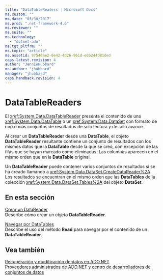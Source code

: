 ```yaml
---
title: "DataTableReaders | Microsoft Docs"
ms.custom: ""
ms.date: "03/30/2017"
ms.prod: ".net-framework-4.6"
ms.reviewer: ""
ms.suite: ""
ms.technology: 
  - "dotnet-ado"
ms.tgt_pltfrm: ""
ms.topic: "article"
ms.assetid: 97546ae2-0e42-4d26-961d-e0b244d81ded
caps.latest.revision: 4
author: "JennieHubbard"
ms.author: "jhubbard"
manager: "jhubbard"
caps.handback.revision: 4
---
```

# DataTableReaders
El <xref:System.Data.DataTableReader> presenta el contenido de una <xref:System.Data.DataTable> o un <xref:System.Data.DataSet> con formato de uno o más conjuntos de resultados de solo lectura y de solo avance.  
  
 Al crear un **DataTableReader** desde una **DataTable**, el objeto **DataTableReader** resultante contiene un conjunto de resultados con los mismos datos que la **DataTable** desde la que se creó, con excepción de las filas que se hayan marcado como eliminadas.  Las columnas aparecen en el mismo orden que en la **DataTable** original.  
  
 Un **DataTableReader** puede contener varios conjuntos de resultados si se ha creado llamando a <xref:System.Data.DataSet.CreateDataReader%2A>.  Los resultados se encuentran en el mismo orden que las **DataTables** de la colección <xref:System.Data.DataSet.Tables%2A> del objeto **DataSet**.  
  
## En esta sección  
 [Crear un DataReader](../../../../../docs/framework/data/adonet/dataset-datatable-dataview/creating-a-datareader.md)  
 Describe cómo crear un objeto **DataTableReader**.  
  
 [Navegar por DataTables](../../../../../docs/framework/data/adonet/dataset-datatable-dataview/navigating-datatables.md)  
 Describe el uso del método **Read** para navegar por el contenido de un **DataTableReader**.  
  
## Vea también  
 [Recuperación y modificación de datos en ADO.NET](../../../../../docs/framework/data/adonet/retrieving-and-modifying-data.md)   
 [Proveedores administrados de ADO.NET y centro de desarrolladores de conjuntos de datos](http://go.microsoft.com/fwlink/?LinkId=217917)